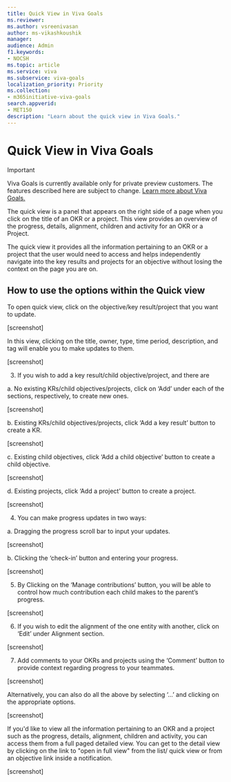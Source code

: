 ```yaml
---
title: Quick View in Viva Goals
ms.reviewer: 
ms.author: vsreenivasan
author: ms-vikashkoushik
manager: 
audience: Admin
f1.keywords:
- NOCSH
ms.topic: article
ms.service: viva
ms.subservice: viva-goals
localization_priority: Priority
ms.collection:  
- m365initiative-viva-goals  
search.appverid:
- MET150
description: "Learn about the quick view in Viva Goals."
---
```


# Quick View in Viva Goals

> [!IMPORTANT] 
> Viva Goals is currently available only for private preview customers. The features described here are subject to change. [Learn more about Viva Goals.](https://go.microsoft.com/fwlink/?linkid=2189933)

The quick view is a panel that appears on the right side of a page when you click on the title of an OKR or a project. This view provides an overview of the progress, details, alignment, children and activity for an OKR or a Project.

The quick view it provides all the information pertaining to an OKR or a project that the user would need to access and helps independently navigate into the key results and projects for an objective without losing the context on the page you are on.  

## How to use the options within the Quick view  

To open quick view, click on the objective/key result/project that you want to update. 

[screenshot]  

In this view, clicking on the title, owner, type, time period, description, and tag will enable you to make updates to them.  

[screenshot] 

3. If you wish to add a key result/child objective/project, and there are 

a. No existing KRs/child objectives/projects, click on ‘Add’ under each of the sections, respectively, to create new ones.  

[screenshot] 

b. Existing KRs/child objectives/projects, click ‘Add a key result’ button to create a KR. 

[screenshot] 

c. Existing child objectives, click ‘Add a child objective’ button to create a child objective. 

[screenshot] 

d. Existing projects, click ‘Add a project’ button to create a project. 

[screenshot] 

4. You can make progress updates in two ways: 

a. Dragging the progress scroll bar to input your updates. 

[screenshot] 

b. Clicking the ‘check-in’ button and entering your progress. 

[screenshot] 

5. By Clicking on the ‘Manage contributions’ button, you will be able to control how much contribution each child makes to the parent’s progress. 

[screenshot] 

6. If you wish to edit the alignment of the one entity with another, click on ‘Edit’ under Alignment section. 

[screenshot] 

7. Add comments to your OKRs and projects using the ‘Comment’ button to provide context regarding progress to your teammates. 

[screenshot] 

Alternatively, you can also do all the above by selecting ‘...’ and clicking on the appropriate options. 

[screenshot] 

If you'd like to view all the information pertaining to an OKR and a project such as the progress, details, alignment, children and activity, you can access them from a full paged detailed view. You can get to the detail view by clicking on the link to "open in full view" from the list/ quick view or from an objective link inside a notification.

[screenshot] 
